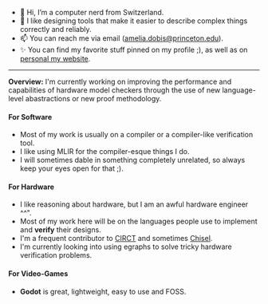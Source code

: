 - 👋 Hi, I’m a computer nerd from Switzerland.  
- 👀 I like designing tools that make it easier to describe complex things correctly and reliably.
- 📫 You can reach me via email (amelia.dobis@princeton.edu).  
- ✨ You can find my favorite stuff pinned on my profile ;), as well as on [personal my website](https://cs.princeton.edu/~ad4048).  
**********************************
**Overview:** I'm currently working on improving the performance and capabilities of hardware model checkers through the use of new language-level abastractions or new proof methodology.

#### For Software  
- Most of my work is usually on a compiler or a compiler-like verification tool.
- I like using MLIR for the compiler-esque things I do.  
- I will sometimes dable in something completely unrelated, so always keep your eyes open for that ;).  
  
#### For Hardware  
- I like reasoning about hardware, but I am an awful hardware engineer ^^".
- Most of my work here will be on the languages people use to implement and **verify** their designs. 
- I'm a frequent contributor to [CIRCT](https://github.com/llvm/circt) and sometimes [Chisel](https://github.com/chipsalliance/chisel).
- I'm currently looking into using egraphs to solve tricky hardware verification problems. 
    
#### For Video-Games  
- **Godot** is great, lightweight, easy to use and FOSS.  

<!---
Dobios/Dobios is a ✨ special ✨ repository because its `README.md` (this file) appears on your GitHub profile.
You can click the Preview link to take a look at your changes.
--->
